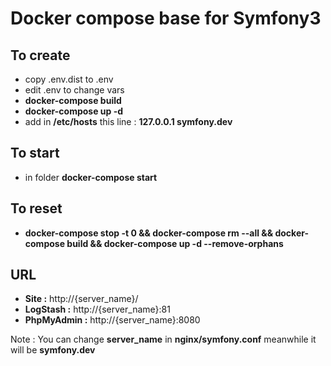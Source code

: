 # Docker compose base for Symfony3

## To create

- copy .env.dist to .env
- edit .env to change vars
- **docker-compose build**
- **docker-compose up -d**
- add in **/etc/hosts** this line : **127.0.0.1 symfony.dev**

## To start

- in folder **docker-compose start**

## To reset

- **docker-compose stop -t 0 && docker-compose rm --all  && docker-compose build && docker-compose up -d --remove-orphans**


## URL

- **Site :** http://{server_name}/
- **LogStash :** http://{server_name}:81
- **PhpMyAdmin :** http://{server_name}:8080

Note : You can change **server_name** in **nginx/symfony.conf** meanwhile it will be **symfony.dev**